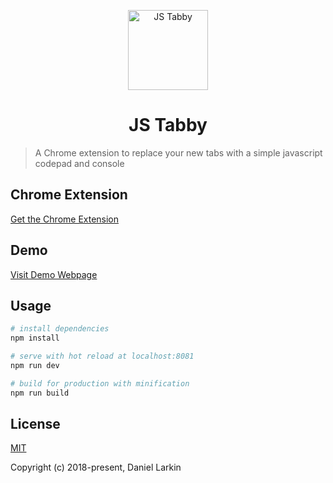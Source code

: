 <p align="center">
  <a href="https://chrome.google.com/webstore/detail/js-tabby/cpjccifichaoameijdofhbommdfgecbh" target="_blank">
    <img width="128" src="https://lh3.googleusercontent.com/xPovf2tkIsM02kKXiiaAt-n46Ibro6XU-Y0OaggZLsHqsCbsih6bzrpgw1MqjSSGjK1Ofdu9Yg=w128-h128-e365" alt="JS Tabby">
  </a>
</p>

<h1 align="center">JS Tabby</h1>

> A Chrome extension to replace your new tabs with a simple javascript codepad and console

## Chrome Extension

<a href="https://chrome.google.com/webstore/detail/js-tabby/cpjccifichaoameijdofhbommdfgecbh" target="_blank">Get the Chrome Extension</a>

## Demo

<a href="https://larkin-nz.github.io/js-tabby/dist/" target="_blank">Visit Demo Webpage</a>

## Usage

``` bash
# install dependencies
npm install

# serve with hot reload at localhost:8081
npm run dev

# build for production with minification
npm run build
```

## License

[MIT](http://opensource.org/licenses/MIT)

Copyright (c) 2018-present, Daniel Larkin
